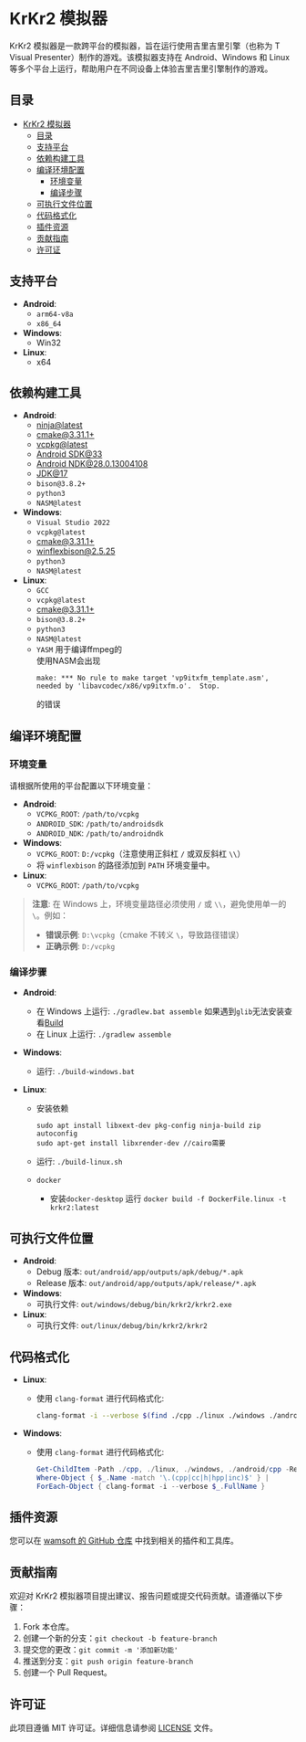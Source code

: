 # KrKr2 模拟器

KrKr2 模拟器是一款跨平台的模拟器，旨在运行使用吉里吉里引擎（也称为 T Visual Presenter）制作的游戏。该模拟器支持在 Android、Windows 和 Linux 等多个平台上运行，帮助用户在不同设备上体验吉里吉里引擎制作的游戏。

## 目录

- [KrKr2 模拟器](#krkr2-模拟器)
  - [目录](#目录)
  - [支持平台](#支持平台)
  - [依赖构建工具](#依赖构建工具)
  - [编译环境配置](#编译环境配置)
    - [环境变量](#环境变量)
    - [编译步骤](#编译步骤)
  - [可执行文件位置](#可执行文件位置)
  - [代码格式化](#代码格式化)
  - [插件资源](#插件资源)
  - [贡献指南](#贡献指南)
  - [许可证](#许可证)

## 支持平台

- **Android**:
  - `arm64-v8a`
  - `x86_64`
- **Windows**:
  - Win32
- **Linux**:
  - x64

## 依赖构建工具

- **Android**:
  - [ninja@latest](https://github.com/ninja-build/ninja/releases)
  - [cmake@3.31.1+](https://cmake.org/download/)
  - [vcpkg@latest](https://learn.microsoft.com/en-us/vcpkg/get_started/get-started)
  - [Android SDK@33](https://developer.android.com)
  - [Android NDK@28.0.13004108](https://developer.android.com/ndk/downloads)
  - [JDK@17](https://jdk.java.net/archive/)
  - `bison@3.8.2+`
  - `python3`
  - `NASM@latest`
- **Windows**:
  - `Visual Studio 2022`
  - `vcpkg@latest`
  - [cmake@3.31.1+](https://cmake.org/download/)
  - [winflexbison@2.5.25](https://github.com/lexxmark/winflexbison)
  - `python3`
  - `NASM@latest`
- **Linux**:
  - `GCC`
  - `vcpkg@latest`
  - [cmake@3.31.1+](https://cmake.org/download/)
  - `bison@3.8.2+`
  - `python3`
  - `NASM@latest`
  - `YASM` 用于编译ffmpeg的  
     使用NASM会出现 
     ```
     make: *** No rule to make target 'vp9itxfm_template.asm', needed by 'libavcodec/x86/vp9itxfm.o'.  Stop.
     ```
     的错误

## 编译环境配置

### 环境变量

请根据所使用的平台配置以下环境变量：

- **Android**:
  - `VCPKG_ROOT`: `/path/to/vcpkg`
  - `ANDROID_SDK`: `/path/to/androidsdk`
  - `ANDROID_NDK`: `/path/to/androidndk`
- **Windows**:
  - `VCPKG_ROOT`: `D:/vcpkg`（注意使用正斜杠 `/` 或双反斜杠 `\\`）
  - 将 `winflexbison` 的路径添加到 `PATH` 环境变量中。
- **Linux**:
  - `VCPKG_ROOT`: `/path/to/vcpkg`

> **注意**: 在 Windows 上，环境变量路径必须使用 `/` 或 `\\`，避免使用单一的 `\`。例如：
>
> - **错误示例**: `D:\vcpkg`（cmake 不转义 `\`，导致路径错误）
> - **正确示例**: `D:/vcpkg`

### 编译步骤

- **Android**:
  - 在 Windows 上运行: `./gradlew.bat assemble` 如果遇到`glib`无法安装查看[Build](Build.md)
  - 在 Linux 上运行: `./gradlew assemble`
  
- **Windows**:
  - 运行: `./build-windows.bat`
  
- **Linux**:

  - 安装依赖

    ```shell
    sudo apt install libxext-dev pkg-config ninja-build zip autoconfig
    sudo apt-get install libxrender-dev //cairo需要
    ```
  
  - 运行: `./build-linux.sh`
  - `docker`
    - 安装`docker-desktop` 运行 `docker build -f DockerFile.linux -t krkr2:latest`


## 可执行文件位置

- **Android**:
  - Debug 版本: `out/android/app/outputs/apk/debug/*.apk`
  - Release 版本: `out/android/app/outputs/apk/release/*.apk`
- **Windows**:
  - 可执行文件: `out/windows/debug/bin/krkr2/krkr2.exe`
- **Linux**:
  - 可执行文件: `out/linux/debug/bin/krkr2/krkr2`

## 代码格式化

- **Linux**:
  - 使用 `clang-format` 进行代码格式化:
    ```bash
    clang-format -i --verbose $(find ./cpp ./linux ./windows ./android/cpp -regex ".+\.\(cpp\|cc\|h\|hpp\|inc\)")
    ```

- **Windows**:
  - 使用 `clang-format` 进行代码格式化:
    ```powershell
    Get-ChildItem -Path ./cpp, ./linux, ./windows, ./android/cpp -Recurse -File | 
    Where-Object { $_.Name -match '\.(cpp|cc|h|hpp|inc)$' } | 
    ForEach-Object { clang-format -i --verbose $_.FullName }
    ```
## 插件资源

您可以在 [wamsoft 的 GitHub 仓库](https://github.com/orgs/wamsoft/repositories?type=all) 中找到相关的插件和工具库。

## 贡献指南

欢迎对 KrKr2 模拟器项目提出建议、报告问题或提交代码贡献。请遵循以下步骤：

1. Fork 本仓库。
2. 创建一个新的分支：`git checkout -b feature-branch`
3. 提交您的更改：`git commit -m '添加新功能'`
4. 推送到分支：`git push origin feature-branch`
5. 创建一个 Pull Request。

## 许可证

此项目遵循 MIT 许可证。详细信息请参阅 [LICENSE](./LICENSE) 文件。
